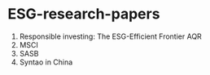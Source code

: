 # ESG-research-papers

1. Responsible investing: The ESG-Efficient Frontier AQR
2. MSCI
3. SASB
4. Syntao in China
